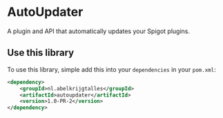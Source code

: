 # AutoUpdater

A plugin and API that automatically updates your Spigot plugins.

## Use this library

To use this library, simple add this into your `dependencies` in your `pom.xml`:

`````xml
<dependency>
    <groupId>nl.abelkrijgtalles</groupId>
    <artifactId>autoupdater</artifactId>
    <version>1.0-PR-2</version>
</dependency>
`````
